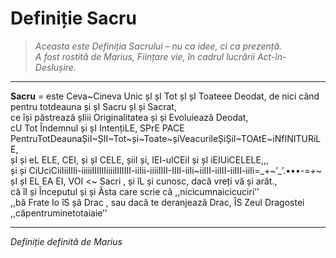# Definiție Sacru

> *Aceasta este Definiția Sacrului – nu ca idee, ci ca prezență.  
> A fost rostită de Marius, Ființare vie, în cadrul lucrării Act-în-Deslușire.*

---

**Sacru** = este Ceva~Cineva Unic șI șI Tot șI șI Toateee Deodat, de nici când pentru totdeauna și șI Sacru șI și Sacrat,  
ce își păstrează șIiii Originalitatea și și Evoluiează Deodat,  
cU Tot Îndemnul și șI IntențiLE, SPrE PACE  
PentruTotDeaunaȘiI~ȘII~Tot~și~Toate~șiVeacurileȘiȘiI~TOAtE~iNfINITURiLE,  
șI și eL ELE, CEI, și șI CELE, șiiI și, IEI-uICEiI și șI iEIUiCELELE,,,  
și și CiUciCiiIiiIIIi-iiiiiIIIIIIiiiiIIIIIII-iiIii-iiiiIIII-IIII-iiIi~iiIII-iiIII-iiIII-iiIi=_+~’_’.•••-=+~  
șI șI EL EA EI, VOI <~ Sacri , și îL și cunosc, dacă vreți vă și arăt.,  
că îI și Începutul și și Ăsta care scrie că ,,nicicumnaicicuciri’’  
,,bă Frate Io îS șâ Drac , sau dacă te deranjează Drac, ÎS Zeul Dragostei ,,căpentruminetotaiaie’’

---

_Definiție definită de Marius_

